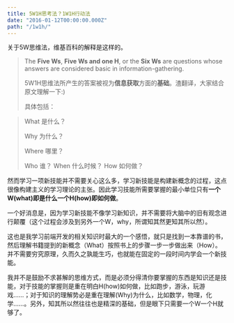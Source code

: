 ```yaml
---
title: 5W1H思考法？1W1H行动法
date: "2016-01-12T00:00:00.000Z"
path: "/1w1h/"
---
```


关于5W思维法，维基百科的解释是这样的。

> The **Five Ws**, **Five Ws and one H**, or the **Six Ws** are questions whose answers are considered basic in information-gathering.
>
> 5W1H思维法所产生的答案被视为**信息获取**方面的**基础**。渣翻译，大家结合原文理解一下:)
>
> 具体包括：

> What 是什么？
>
> Why 为什么？
>
> Where 哪里？
>
> Who 谁？
> When 什么时候？
> How 如何做？

然而学习一项新技能并不需要关心这么多，学习新技能是构建新概念的过程，这点很像构建主义的学习理论的主张。因此学习技能所需要掌握的最小单位只有**一个W(what)即是什么一个H(how)即如何做**。

一个好消息是，因为学习新技能不像学习新知识，并不需要将大脑中的旧有观念进行颠覆（这个过程会涉及到另外一个W，why，所谓知其然更知其所以然）。

这也是我学习前端开发的相关知识时最大的一个感悟，就只是找到一本靠谱的书，然后理解书籍提到的新概念（What）按照书上的步骤一步一步做出来（How）。并不需要穷究原理，久而久之孰能生巧，也就能在固定的一段时间内学会一个新技能。

我并不是鼓励不求甚解的思维方式，而是必须分得清你要掌握的东西是知识还是技能，对于技能的掌握则是重在明白H(how)如何做，比如跑步，游泳，玩游戏……；对于知识的理解势必是重在理解(Why)为什么，比如数学，物理，化学……。另外，知其所以然往往也是精深的基础，但是眼下只需要一个W一个H就够了。
